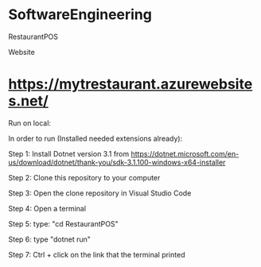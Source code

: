 # SoftwareEngineering

RestaurantPOS


Website
# https://mytrestaurant.azurewebsites.net/



Run on local:

In order to run (Installed needed extensions already):

Step 1: Install Dotnet version 3.1 from https://dotnet.microsoft.com/en-us/download/dotnet/thank-you/sdk-3.1.100-windows-x64-installer

Step 2: Clone this repository to your computer

Step 3: Open the clone repository in Visual Studio Code

Step 4: Open a terminal

Step 5: type: "cd RestaurantPOS"

Step 6: type "dotnet run"

Step 7: Ctrl + click on the link that the terminal printed
